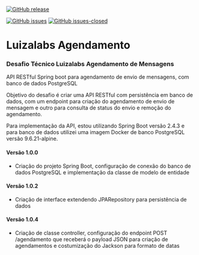 [![GitHub release](https://img.shields.io/github/release/tiefz/lulabs.svg)](https://GitHub.com/tiefz/lulabs/releases/)

[![GitHub issues](https://img.shields.io/github/issues/tiefz/calculadhora.svg)](https://GitHub.com/tiefz/lulabs/issues/) [![GitHub issues-closed](https://img.shields.io/github/issues-closed/tiefz/lulabs.svg)](https://GitHub.com/tiefz/lulabs/issues?q=is%3Aissue+is%3Aclosed)


# Luizalabs Agendamento
### Desafio Técnico Luizalabs Agendamento de Mensagens
API RESTful Spring boot para agendamento de envio de mensagens, com banco de dados PostgreSQL

Objetivo do desafio é criar uma API RESTful com persistência em banco de dados, com um endpoint para criação do agendamento de envio de mensagem e outro para consulta de status do envio e remoção do agendamento.

Para implementação da API, estou utilizando Spring Boot versão 2.4.3 e para banco de dados utilizei uma imagem Docker de banco PostgreSQL versão 9.6.21-alpine.

#### Versão 1.0.0
- Criação do projeto Spring Boot, configuração de conexão do banco de dados PostgreSQL e implementação da classe de modelo de entidade

#### Versão 1.0.2
- Criação de interface extendendo JPARepository para persistência de dados

#### Versão 1.0.4
- Criação de classe controller, configuração do endpoint POST /agendamento que receberá o payload JSON para criação de agendamentos e costumização do Jackson para formato de datas